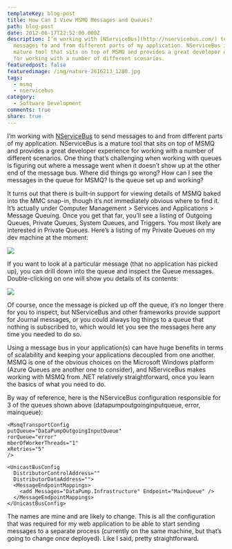 ```yaml
---
templateKey: blog-post
title: How Can I View MSMQ Messages and Queues?
path: blog-post
date: 2012-06-17T22:52:00.000Z
description: I’m working with [NServiceBus](http://nservicebus.com/) to send
  messages to and from different parts of my application. NServiceBus is a
  mature tool that sits on top of MSMQ and provides a great developer experience
  for working with a number of different scenarios.
featuredpost: false
featuredimage: /img/nature-2616213_1280.jpg
tags:
  - msmq
  - nservicebus
category:
  - Software Development
comments: true
share: true
---
```

I’m working with [NServiceBus](http://nservicebus.com/) to send messages to and from different parts of my application. NServiceBus is a mature tool that sits on top of MSMQ and provides a great developer experience for working with a number of different scenarios. One thing that’s challenging when working with queues is figuring out where a message went when it doesn’t show up at the other end of the message bus. Where did things go wrong? How can I see the messages in the queue for MSMQ? Is the queue set up and working?

It turns out that there is built-in support for viewing details of MSMQ baked into the MMC snap-in, though it’s not immediately obvious where to find it. It’s actually under Computer Management > Services and Applications > Message Queuing. Once you get that far, you’ll see a listing of Outgoing Queues, Private Queues, System Queues, and Triggers. You most likely are interested in Private Queues. Here’s a listing of my Private Queues on my dev machine at the moment:

![](/img/console-1.png)

If you want to look at a particular message (that no application has picked up), you can drill down into the queue and inspect the Queue messages. Double-clicking on one will show you details of its contents:

![](/img/console-2.png)

Of course, once the message is picked up off the queue, it’s no longer there for you to inspect, but NServiceBus and other frameworks provide support for Journal messages, or you could always log things to a queue that nothing is subscribed to, which would let you see the messages here any time you needed to do so.

Using a message bus in your application(s) can have huge benefits in terms of scalability and keeping your applications decoupled from one another. MSMQ is one of the obvious choices on the Microsoft Windows platform (Azure Queues are another one to consider), and NServiceBus makes working with MSMQ from .NET relatively straightforward, once you learn the basics of what you need to do.

By way of reference, here is the NServiceBus configuration responsible for 3 of the queues shown above (datapumpoutgoinginputqueue, error, mainqueue):

```
<MsmqTransportConfig
putQueue="DataPumpOutgoingInputQueue"
rorQueue="error"
mberOfWorkerThreads="1"
xRetries="5"
/>
 
<UnicastBusConfig
  DistributorControlAddress=""
  DistributorDataAddress="">
  <MessageEndpointMappings>
    <add Messages="DataPump.Infrastructure" Endpoint="MainQueue" />
  </MessageEndpointMappings>
</UnicastBusConfig>
```

The names are mine and are likely to change. This is all the configuration that was required for my web application to be able to start sending messages to a separate process (currently on the same machine, but that’s going to change once deployed). Like I said, pretty straightforward.